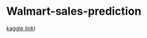 # Walmart-sales-prediction
[kaggle link](https://www.kaggle.com/code/abigiyaayele/walmart-sales-prediction))
